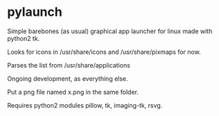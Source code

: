 # pylaunch
Simple barebones (as usual) graphical app launcher for linux made with python2 tk.

Looks for icons in /usr/share/icons and /usr/share/pixmaps for now.

Parses the list from /usr/share/applications

Ongoing development, as everything else.

Put a png file named x.png in the same folder.

Requires python2 modules pillow, tk, imaging-tk, rsvg.
